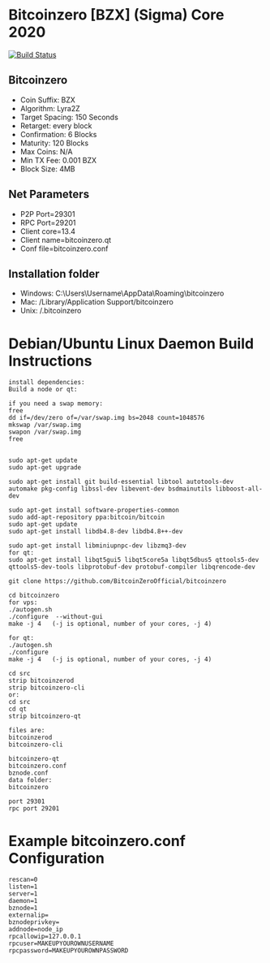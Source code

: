 # Bitcoinzero [BZX] (Sigma) Core 2020

[![Build Status](https://travis-ci.org/BitcoinZeroOfficial/bitcoinzero.svg?branch=master)](https://travis-ci.org/BitcoinZeroOfficial/bitcoinzero)

## Bitcoinzero

- Coin Suffix: BZX
- Algorithm: Lyra2Z
- Target Spacing: 150 Seconds
- Retarget: every block
- Confirmation: 6 Blocks
- Maturity: 120 Blocks
- Max Coins: N/A
- Min TX Fee: 0.001 BZX
- Block Size: 4MB

## Net Parameters

- P2P Port=29301
- RPC Port=29201
- Client core=13.4
- Client name=bitcoinzero.qt
- Conf file=bitcoinzero.conf

## Installation folder

- Windows: C:\Users\Username\AppData\Roaming\bitcoinzero
- Mac: /Library/Application Support/bitcoinzero
- Unix: /.bitcoinzero

# Debian/Ubuntu Linux Daemon Build Instructions

    install dependencies:
    Build a node or qt:

    if you need a swap memory:
    free
    dd if=/dev/zero of=/var/swap.img bs=2048 count=1048576
    mkswap /var/swap.img
    swapon /var/swap.img
    free


    sudo apt-get update
    sudo apt-get upgrade

    sudo apt-get install git build-essential libtool autotools-dev automake pkg-config libssl-dev libevent-dev bsdmainutils libboost-all-dev

    sudo apt-get install software-properties-common
    sudo add-apt-repository ppa:bitcoin/bitcoin
    sudo apt-get update
    sudo apt-get install libdb4.8-dev libdb4.8++-dev

    sudo apt-get install libminiupnpc-dev libzmq3-dev
    for qt:
    sudo apt-get install libqt5gui5 libqt5core5a libqt5dbus5 qttools5-dev qttools5-dev-tools libprotobuf-dev protobuf-compiler libqrencode-dev

    git clone https://github.com/BitcoinZeroOfficial/bitcoinzero

    cd bitcoinzero
    for vps:
    ./autogen.sh
    ./configure  --without-gui
    make -j 4   (-j is optional, number of your cores, -j 4)

    for qt:
    ./autogen.sh
    ./configure
    make -j 4   (-j is optional, number of your cores, -j 4)

    cd src
    strip bitcoinzerod
    strip bitcoinzero-cli
    or:
    cd src
    cd qt
    strip bitcoinzero-qt

    files are:
    bitcoinzerod
    bitcoinzero-cli

    bitcoinzero-qt
    bitcoinzero.conf
    bznode.conf
    data folder:
    bitcoinzero

    port 29301
    rpc port 29201

# Example bitcoinzero.conf Configuration

    rescan=0
    listen=1
    server=1
    daemon=1
    bznode=1
    externalip=
    bznodeprivkey=
    addnode=node_ip
    rpcallowip=127.0.0.1
    rpcuser=MAKEUPYOUROWNUSERNAME
    rpcpassword=MAKEUPYOUROWNPASSWORD
